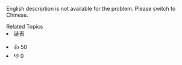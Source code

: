 <p>English description is not available for the problem. Please switch to Chinese.</p>
<div><div>Related Topics</div><div><li>链表</li></div></div><br><div><li>👍 50</li><li>👎 0</li></div>